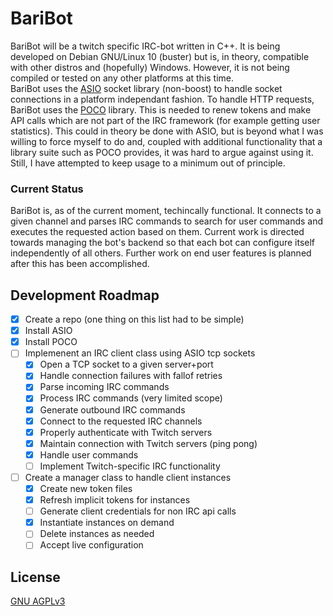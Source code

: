 # BariBot
BariBot will be a twitch specific IRC-bot written in C++.  It is being developed on Debian GNU/Linux 10 (buster) but is, in theory, compatible with other distros and (hopefully) Windows.  However, it is not being compiled or tested on any other platforms at this time.  
BariBot uses the [ASIO](https://think-async.com/Asio/index.html) socket library (non-boost) to handle socket connections in a platform independant fashion.  To handle HTTP requests, BariBot uses the [POCO](pocoproject.org) library.  This is needed to renew tokens and make API calls which are not part of the IRC framework (for example getting user statistics). This could in theory be done with ASIO, but is beyond what I was willing to force myself to do and, coupled with additional functionality that a library suite such as POCO provides, it was hard to argue against using it.  Still, I have attempted to keep usage to a minimum out of principle.   

### Current Status
BariBot is, as of the current moment, techincally functional.  It connects to a given channel and parses IRC commands to search for user commands and executes the requested action based on them.  Current work is directed towards managing the bot's backend so that each bot can configure itself independently of all others.  Further work on end user features is planned after this has been accomplished. 

## Development Roadmap
- [X] Create a repo (one thing on this list had to be simple)
- [X] Install ASIO
- [X] Install POCO
- [ ] Implemenent an IRC client class using ASIO tcp sockets
  - [X] Open a TCP socket to a given server+port
  - [X] Handle connection failures with fallof retries
  - [X] Parse incoming IRC commands
  - [X] Process IRC commands (very limited scope)
  - [X] Generate outbound IRC commands
  - [X] Connect to the requested IRC channels
  - [X] Properly authenticate with Twitch servers
  - [X] Maintain connection with Twitch servers (ping pong)
  - [X] Handle user commands
  - [ ] Implement Twitch-specific IRC functionality
- [ ] Create a manager class to handle client instances
  - [X] Create new token files
  - [X] Refresh implicit tokens for instances
  - [ ] Generate client credentials for non IRC api calls 
  - [X] Instantiate instances on demand
  - [ ] Delete instances as needed
  - [ ] Accept live configuration

## License
[GNU AGPLv3](https://choosealicense.com/licenses/agpl-3.0/)
